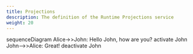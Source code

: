 ```yaml
---
title: Projections
description: The definition of the Runtime Projections service
weight: 20
---
```


<div class="mermaid">
sequenceDiagram
    Alice->>John: Hello John, how are you?
    activate John
    John-->>Alice: Great!
    deactivate John
</div>
